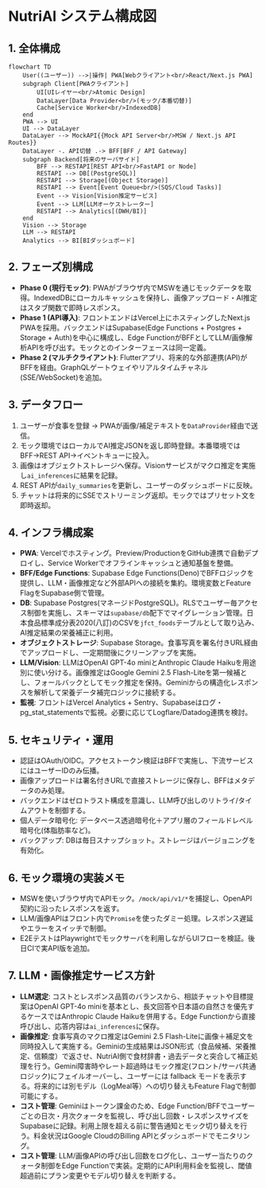 # NutriAI システム構成図

## 1. 全体構成
```mermaid
flowchart TD
    User((ユーザー)) -->|操作| PWA[Webクライアント<br/>React/Next.js PWA]
    subgraph Client[PWAクライアント]
        UI[UIレイヤー<br/>Atomic Design]
        DataLayer[Data Provider<br/>(モック/本番切替)]
        Cache[Service Worker<br/>IndexedDB]
    end
    PWA --> UI
    UI --> DataLayer
    DataLayer --> MockAPI{{Mock API Server<br/>MSW / Next.js API Routes}}
    DataLayer -. API切替 .-> BFF[BFF / API Gateway]
    subgraph Backend[将来のサーバサイド]
        BFF --> RESTAPI[REST API<br/>FastAPI or Node]
        RESTAPI --> DB[(PostgreSQL)]
        RESTAPI --> Storage[(Object Storage)]
        RESTAPI --> Event[Event Queue<br/>(SQS/Cloud Tasks)]
        Event --> Vision[Vision推定サービス]
        Event --> LLM[LLMオーケストレーター]
        RESTAPI --> Analytics[(DWH/BI)]
    end
    Vision --> Storage
    LLM --> RESTAPI
    Analytics --> BI[BIダッシュボード]
```

## 2. フェーズ別構成
- **Phase 0 (現行モック)**: PWAがブラウザ内でMSWを通じモックデータを取得。IndexedDBにローカルキャッシュを保持し、画像アップロード・AI推定はスタブ関数で即時レスポンス。
- **Phase 1 (API導入)**: フロントエンドはVercel上にホスティングしたNext.js PWAを採用。バックエンドはSupabase(Edge Functions + Postgres + Storage + Auth)を中心に構成し、Edge FunctionがBFFとしてLLM/画像解析APIを呼び出す。モックとのインターフェースは同一定義。
- **Phase 2 (マルチクライアント)**: Flutterアプリ、将来的な外部連携(API)がBFFを経由。GraphQLゲートウェイやリアルタイムチャネル(SSE/WebSocket)を追加。

## 3. データフロー
1. ユーザーが食事を登録 → PWAが画像/補足テキストを`DataProvider`経由で送信。
2. モック環境ではローカルでAI推定JSONを返し即時登録。本番環境ではBFF→REST API→イベントキューに投入。
3. 画像はオブジェクトストレージへ保存。Visionサービスがマクロ推定を実施し`ai_inferences`に結果を記録。
4. REST APIが`daily_summaries`を更新し、ユーザーのダッシュボードに反映。
5. チャットは将来的にSSEでストリーミング返却。モックではプリセット文を即時返却。

## 4. インフラ構成案
- **PWA**: Vercelでホスティング。Preview/ProductionをGitHub連携で自動デプロイし、Service Workerでオフラインキャッシュと通知基盤を整備。
- **BFF/Edge Functions**: Supabase Edge Functions(Deno)でBFFロジックを提供し、LLM・画像推定など外部APIへの接続を集約。環境変数とFeature FlagをSupabase側で管理。
- **DB**: Supabase Postgres(マネージドPostgreSQL)。RLSでユーザー毎アクセス制御を実施し、スキーマは`supabase/db`配下でマイグレーション管理。日本食品標準成分表2020(八訂)のCSVを`jfct_foods`テーブルとして取り込み、AI推定結果の栄養補正に利用。
- **オブジェクトストレージ**: Supabase Storage。食事写真を署名付きURL経由でアップロードし、一定期間後にクリーンアップを実施。
- **LLM/Vision**: LLMはOpenAI GPT-4o miniとAnthropic Claude Haikuを用途別に使い分ける。画像推定はGoogle Gemini 2.5 Flash-Liteを第一候補とし、フォールバックとしてモック推定を保持。Geminiからの構造化レスポンスを解析して栄養データ補完ロジックに接続する。
- **監視**: フロントはVercel Analytics + Sentry、Supabaseはログ・pg_stat_statementsで監視。必要に応じてLogflare/Datadog連携を検討。

## 5. セキュリティ・運用
- 認証はOAuth/OIDC。アクセストークン検証はBFFで実施し、下流サービスにはユーザーIDのみ伝播。
- 画像アップロードは署名付きURLで直接ストレージに保存し、BFFはメタデータのみ処理。
- バックエンドはゼロトラスト構成を意識し、LLM呼び出しのリトライ/タイムアウトを制御する。
- 個人データ暗号化: データベース透過暗号化＋アプリ層のフィールドレベル暗号化(体脂肪率など)。
- バックアップ: DBは毎日スナップショット。ストレージはバージョニングを有効化。

## 6. モック環境の実装メモ
- MSWを使いブラウザ内でAPIモック。`/mock/api/v1/*`を捕捉し、OpenAPI契約に沿ったレスポンスを返す。
- LLM/画像APIはフロント内で`Promise`を使ったダミー処理。レスポンス遅延やエラーをスイッチで制御。
- E2EテストはPlaywrightでモックサーバを利用しながらUIフローを検証。後日CIで実API版を追加。

## 7. LLM・画像推定サービス方針
- **LLM選定**: コストとレスポンス品質のバランスから、相談チャットや目標提案はOpenAI GPT-4o miniを基本とし、長文回答や日本語の自然さを優先するケースではAnthropic Claude Haikuを併用する。Edge Functionから直接呼び出し、応答内容は`ai_inferences`に保存。
- **画像推定**: 食事写真のマクロ推定はGemini 2.5 Flash-Liteに画像＋補足文を同時投入して実施する。Geminiの生成結果はJSON形式（食品候補、栄養推定、信頼度）で返させ、NutriAI側で食材辞書・過去データと突合して補正処理を行う。Gemini障害時やレート超過時はモック推定(フロント/サーバ共通ロジック)にフェイルオーバーし、ユーザーには fallback モードを表示する。将来的には別モデル（LogMeal等）への切り替えもFeature Flagで制御可能にする。
- **コスト管理**: Geminiはトークン課金のため、Edge Function/BFFでユーザーごとの日次・月次クォータを監視し、呼び出し回数・レスポンスサイズをSupabaseに記録。利用上限を超える前に警告通知とモック切り替えを行う。料金状況はGoogle CloudのBilling APIとダッシュボードでモニタリング。
- **コスト管理**: LLM/画像APIの呼び出し回数をログ化し、ユーザー当たりのクォータ制御をEdge Functionで実装。定期的にAPI利用料金を監視し、閾値超過前にプラン変更やモデル切り替えを判断する。
